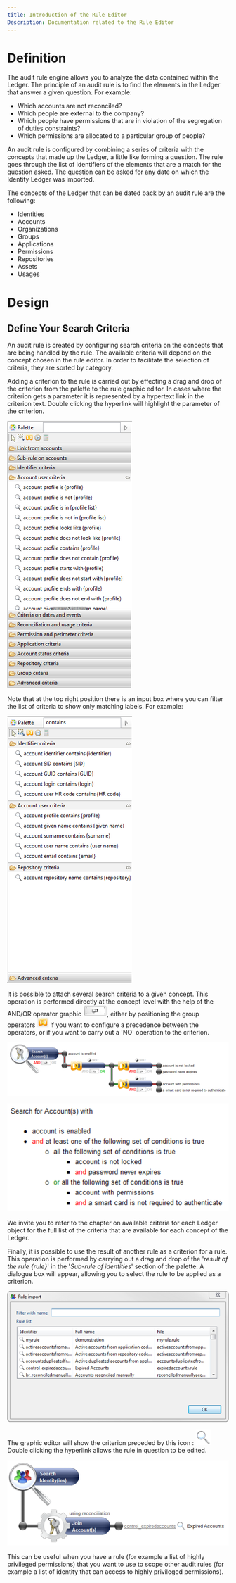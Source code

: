 ```yaml
---
title: Introduction of the Rule Editor
Description: Documentation related to the Rule Editor
---
```


# Definition

The audit rule engine allows you to analyze the data contained within the Ledger. The principle of an audit rule is to find the elements in the Ledger that answer a given question. For example:  

- Which accounts are not reconciled?
- Which people are external to the company?
- Which people have permissions that are in violation of the segregation of duties constraints?
- Which permissions are allocated to a particular group of people?  

An audit rule is configured by combining a series of criteria with the concepts that made up the Ledger, a little like forming a question. The rule goes through the list of identifiers of the elements that are a match for the question asked. The question can be asked for any date on which the Identity Ledger was imported.  

The concepts of the Ledger that can be dated back by an audit rule are the following:  

- Identities
- Accounts
- Organizations
- Groups
- Applications
- Permissions
- Repositories
- Assets
- Usages

# Design

## Define Your Search Criteria

An audit rule is created by configuring search criteria on the concepts that are being handled by the rule. The available criteria will depend on the concept chosen in the rule editor. In order to facilitate the selection of criteria, they are sorted by category.  

Adding a criterion to the rule is carried out by effecting a drag and drop of the criterion from the palette to the rule graphic editor. In cases where the criterion gets a parameter it is represented by a hypertext link in the criterion text. Double clicking the hyperlink will highlight the parameter of the criterion.  

![Available criteria for the Account concept](./images/rule-palette-1.png "Available criteria for the Account concept")  

Note that at the top right position there is an input box where you can filter the list of criteria to show only matching labels. For example:  

![Account criteria filtered to only whose matching 'contains'](./images/rule-palette-2.png "Account criteria filtered to only whose matching 'contains'")  

It is possible to attach several search criteria to a given concept. This operation is performed directly at the concept level with the help of the AND/OR operator graphic ![switch icon](./images/icon-switch.png "switch icon"), either by positioning the group operators ![link icon](./images/icon-link.png "link icon") if you want to configure a precedence between the operators, or if you want to carry out a 'NO' operation to the criterion.

![Example of a combination of criteria](./images/rule-criteria-combination.png "Example of a combination of criteria")

![Example of a combination of criteria](./images/rule-criteria-combination-text.png "Example of a combination of criteria")  

We invite you to refer to the chapter on available criteria for each Ledger object for the full list of the criteria that are available for each concept of the Ledger.  

Finally, it is possible to use the result of another rule as a criterion for a rule. This operation is performed by carrying out a drag and drop of the '_result of the rule {rule}_' in the '_Sub-rule of identities_' section of the palette. A dialogue box will appear, allowing you to select the rule to be applied as a criterion.

![Selection of a rule](./images/rule-selection.png "Selection of a rule")  

The graphic editor will show the criterion preceded by this icon : ![icon magnifying glass](./images/icon-magnifying-glass.png "icon magnifying glass")  
Double clicking the hyperlink allows the rule in question to be edited.

![Rule that calls upon another audit rule](./images/rule-call-rule.png "Rule that calls upon another audit rule")  

This can be useful when you have a rule (for example a list of highly privileged permissions) that you want to use to scope other audit rules (for example a list of identity that can access to highly privileged permissions).  
